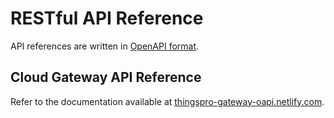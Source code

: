 # RESTful API Reference

API references are written in [OpenAPI format](https://www.openapis.org/).

## Cloud Gateway API Reference
Refer to the documentation available at [thingspro-gateway-oapi.netlify.com](https://thingspro-gateway-oapi.netlify.com/).
